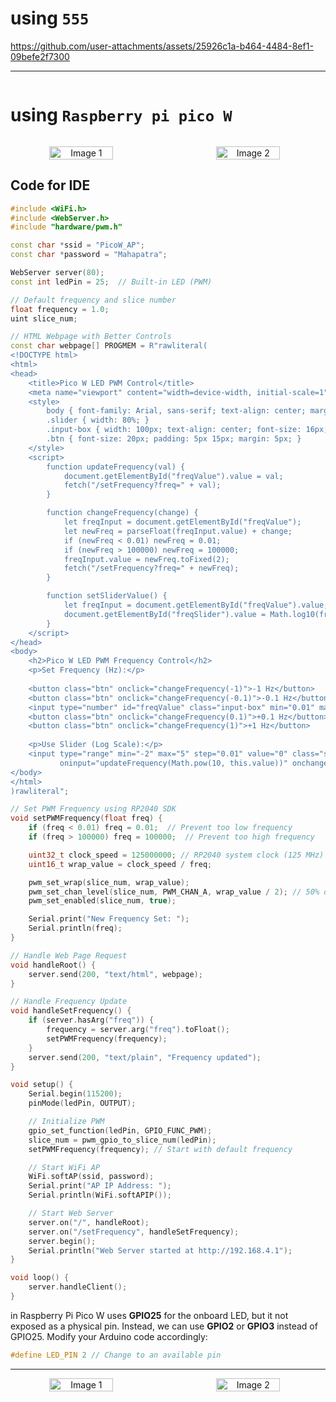 # using `555`

https://github.com/user-attachments/assets/25926c1a-b464-4484-8ef1-09befe2f7300

---

<div style='display:flex; align-items:center; gap: 30px;' align='center'>
    
# using `Raspberry pi pico W`
</div>

<p style='display:flex; align-items:center; gap: 30px;' align='center'>
  <img src="https://github.com/user-attachments/assets/9449ad5b-d688-48a0-b950-517d9ac1545c" alt="Image 1" width="45%" style="margin-right: 10px;"/>
  <img src="https://github.com/user-attachments/assets/4f6a7467-ce01-4dea-81b5-e70e241b0158" alt="Image 2" width="45%" style="margin-right: 10px;"/>
</p>

## Code for IDE

```cpp
#include <WiFi.h>
#include <WebServer.h>
#include "hardware/pwm.h"

const char *ssid = "PicoW_AP";
const char *password = "Mahapatra";

WebServer server(80);
const int ledPin = 25;  // Built-in LED (PWM)

// Default frequency and slice number
float frequency = 1.0;
uint slice_num;

// HTML Webpage with Better Controls
const char webpage[] PROGMEM = R"rawliteral(
<!DOCTYPE html>
<html>
<head>
    <title>Pico W LED PWM Control</title>
    <meta name="viewport" content="width=device-width, initial-scale=1">
    <style>
        body { font-family: Arial, sans-serif; text-align: center; margin: 20px; }
        .slider { width: 80%; }
        .input-box { width: 100px; text-align: center; font-size: 16px; }
        .btn { font-size: 20px; padding: 5px 15px; margin: 5px; }
    </style>
    <script>
        function updateFrequency(val) {
            document.getElementById("freqValue").value = val;
            fetch("/setFrequency?freq=" + val);
        }

        function changeFrequency(change) {
            let freqInput = document.getElementById("freqValue");
            let newFreq = parseFloat(freqInput.value) + change;
            if (newFreq < 0.01) newFreq = 0.01;
            if (newFreq > 100000) newFreq = 100000;
            freqInput.value = newFreq.toFixed(2);
            fetch("/setFrequency?freq=" + newFreq);
        }

        function setSliderValue() {
            let freqInput = document.getElementById("freqValue").value;
            document.getElementById("freqSlider").value = Math.log10(freqInput);
        }
    </script>
</head>
<body>
    <h2>Pico W LED PWM Frequency Control</h2>
    <p>Set Frequency (Hz):</p>
    
    <button class="btn" onclick="changeFrequency(-1)">-1 Hz</button>
    <button class="btn" onclick="changeFrequency(-0.1)">-0.1 Hz</button>
    <input type="number" id="freqValue" class="input-box" min="0.01" max="100000" step="0.01" value="1" oninput="updateFrequency(this.value)">
    <button class="btn" onclick="changeFrequency(0.1)">+0.1 Hz</button>
    <button class="btn" onclick="changeFrequency(1)">+1 Hz</button>
    
    <p>Use Slider (Log Scale):</p>
    <input type="range" min="-2" max="5" step="0.01" value="0" class="slider" id="freqSlider" 
           oninput="updateFrequency(Math.pow(10, this.value))" onchange="setSliderValue()">
</body>
</html>
)rawliteral";

// Set PWM Frequency using RP2040 SDK
void setPWMFrequency(float freq) {
    if (freq < 0.01) freq = 0.01;  // Prevent too low frequency
    if (freq > 100000) freq = 100000;  // Prevent too high frequency

    uint32_t clock_speed = 125000000; // RP2040 system clock (125 MHz)
    uint16_t wrap_value = clock_speed / freq;

    pwm_set_wrap(slice_num, wrap_value);
    pwm_set_chan_level(slice_num, PWM_CHAN_A, wrap_value / 2); // 50% duty cycle
    pwm_set_enabled(slice_num, true);

    Serial.print("New Frequency Set: ");
    Serial.println(freq);
}

// Handle Web Page Request
void handleRoot() {
    server.send(200, "text/html", webpage);
}

// Handle Frequency Update
void handleSetFrequency() {
    if (server.hasArg("freq")) {
        frequency = server.arg("freq").toFloat();
        setPWMFrequency(frequency);
    }
    server.send(200, "text/plain", "Frequency updated");
}

void setup() {
    Serial.begin(115200);
    pinMode(ledPin, OUTPUT);

    // Initialize PWM
    gpio_set_function(ledPin, GPIO_FUNC_PWM);
    slice_num = pwm_gpio_to_slice_num(ledPin);
    setPWMFrequency(frequency); // Start with default frequency

    // Start WiFi AP
    WiFi.softAP(ssid, password);
    Serial.print("AP IP Address: ");
    Serial.println(WiFi.softAPIP());

    // Start Web Server
    server.on("/", handleRoot);
    server.on("/setFrequency", handleSetFrequency);
    server.begin();
    Serial.println("Web Server started at http://192.168.4.1");
}

void loop() {
    server.handleClient();
}

```

in Raspberry Pi Pico W uses **GPIO25** for the onboard LED, but it not exposed as a physical pin. Instead, we can use **GPIO2** or **GPIO3** instead of GPIO25. Modify your Arduino code accordingly:

```cpp
#define LED_PIN 2 // Change to an available pin
```

---

<p style='display:flex; align-items:center; gap: 30px;' align='center'>
  <img src="https://github.com/user-attachments/assets/c0e8ecba-8c78-4ed4-b892-43ecb128b9ef" alt="Image 1" width="45%" style="margin-right: 10px;"/>
  <img src="https://github.com/user-attachments/assets/5b60a0ed-3ec5-4e56-812d-d64969616d2a" alt="Image 2" width="45%" style="margin-right: 10px;"/>
</p>

